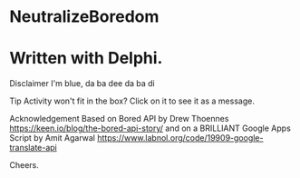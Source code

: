 # NeutralizeBoredom
Written with Delphi.
===================
Disclaimer
I'm blue, da ba dee da ba di

Tip
Activity won't fit in the box? Click on it to see it as a message. 

Acknowledgement
Based on Bored API by Drew Thoennes https://keen.io/blog/the-bored-api-story/
and on a BRILLIANT Google Apps Script by Amit Agarwal https://www.labnol.org/code/19909-google-translate-api


Cheers.
